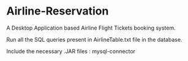 # Airline-Reservation
A Desktop Application based Airline Flight Tickets booking system.

Run all the SQL queries present in AirlineTable.txt file in the database.

Include the necessary .JAR files : mysql-connector
